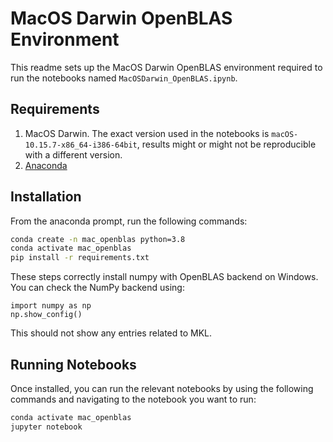 # MacOS Darwin OpenBLAS Environment

This readme sets up the MacOS Darwin OpenBLAS environment required to run the notebooks named `MacOSDarwin_OpenBLAS.ipynb`.

## Requirements
1. MacOS Darwin. The exact version used in the notebooks is `macOS-10.15.7-x86_64-i386-64bit`, results might or might not be reproducible with a different version.
2. [Anaconda](https://www.anaconda.com/)

## Installation
From the anaconda prompt, run the following commands:

```bash
conda create -n mac_openblas python=3.8
conda activate mac_openblas
pip install -r requirements.txt
```

These steps correctly install numpy with OpenBLAS backend on Windows. You can check the NumPy backend using:
```
import numpy as np
np.show_config()
```
This should not show any entries related to MKL.

## Running Notebooks
Once installed, you can run the relevant notebooks by using the following commands and navigating to the notebook you want to run:

```bash
conda activate mac_openblas
jupyter notebook
```
